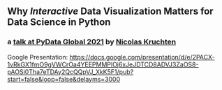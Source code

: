 ## Why *Interactive* Data Visualization Matters for Data Science in Python
### a [talk at PyData Global 2021](https://pydata.org/global2021/schedule/presentation/118/why-interactive-data-visualization-matters-for-data-science-in-python/) by [Nicolas Kruchten](https://nicolas.kruchten.com/)

Google Presentation: https://docs.google.com/presentation/d/e/2PACX-1vRkGX1fmO9gVWCrOa4YEEPMMPlOj6xJeJDTCD8ADVJ3ZaOS8-pAOSi0Tha7eTDAy2QcQQpVJ_XkK5F1/pub?start=false&loop=false&delayms=3000
